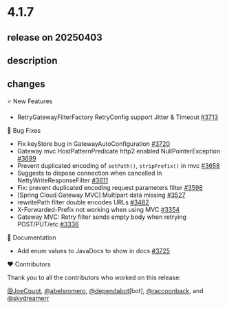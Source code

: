 # 4.1.7

## release on 20250403

## description

## changes

⭐ New Features

* RetryGatewayFilterFactory RetryConfig support Jitter & Timeout <a href="https://github.com/spring-cloud/spring-cloud-gateway/pull/3713" data-hovercard-type="pull_request" data-hovercard-url="/spring-cloud/spring-cloud-gateway/pull/3713/hovercard">#3713</a>

🐞 Bug Fixes

* Fix keyStore bug in GatewayAutoConfiguration <a href="https://github.com/spring-cloud/spring-cloud-gateway/pull/3720" data-hovercard-type="pull_request" data-hovercard-url="/spring-cloud/spring-cloud-gateway/pull/3720/hovercard">#3720</a>
* Gateway mvc HostPatternPredicate http2 enabled NullPointerException <a href="https://github.com/spring-cloud/spring-cloud-gateway/issues/3699" data-hovercard-type="issue" data-hovercard-url="/spring-cloud/spring-cloud-gateway/issues/3699/hovercard">#3699</a>
* Prevent duplicated encoding of <code>setPath()</code>, <code>stripPrefix()</code> in mvc <a href="https://github.com/spring-cloud/spring-cloud-gateway/pull/3658" data-hovercard-type="pull_request" data-hovercard-url="/spring-cloud/spring-cloud-gateway/pull/3658/hovercard">#3658</a>
* Suggests to dispose connection when cancelled In NettyWriteResponseFilter <a href="https://github.com/spring-cloud/spring-cloud-gateway/pull/3611" data-hovercard-type="pull_request" data-hovercard-url="/spring-cloud/spring-cloud-gateway/pull/3611/hovercard">#3611</a>
* Fix: prevent duplicated encoding request parameters filter <a href="https://github.com/spring-cloud/spring-cloud-gateway/pull/3598" data-hovercard-type="pull_request" data-hovercard-url="/spring-cloud/spring-cloud-gateway/pull/3598/hovercard">#3598</a>
* [Spring Cloud Gateway MVC] Multipart data missing <a href="https://github.com/spring-cloud/spring-cloud-gateway/issues/3527" data-hovercard-type="issue" data-hovercard-url="/spring-cloud/spring-cloud-gateway/issues/3527/hovercard">#3527</a>
* rewritePath filter double encodes URLs <a href="https://github.com/spring-cloud/spring-cloud-gateway/issues/3482" data-hovercard-type="issue" data-hovercard-url="/spring-cloud/spring-cloud-gateway/issues/3482/hovercard">#3482</a>
* X-Forwarded-Prefix not working when using MVC <a href="https://github.com/spring-cloud/spring-cloud-gateway/issues/3354" data-hovercard-type="issue" data-hovercard-url="/spring-cloud/spring-cloud-gateway/issues/3354/hovercard">#3354</a>
* Gateway MVC: Retry filter sends empty body when retrying POST/PUT/etc <a href="https://github.com/spring-cloud/spring-cloud-gateway/issues/3336" data-hovercard-type="issue" data-hovercard-url="/spring-cloud/spring-cloud-gateway/issues/3336/hovercard">#3336</a>

📔 Documentation

* Add enum values to JavaDocs to show in docs <a href="https://github.com/spring-cloud/spring-cloud-gateway/pull/3725" data-hovercard-type="pull_request" data-hovercard-url="/spring-cloud/spring-cloud-gateway/pull/3725/hovercard">#3725</a>

❤️ Contributors

Thank you to all the contributors who worked on this release:

<a class="user-mention notranslate" data-hovercard-type="user" data-hovercard-url="/users/JoeCqupt/hovercard" data-octo-click="hovercard-link-click" data-octo-dimensions="link_type:self" href="https://github.com/JoeCqupt">@JoeCqupt</a>, <a class="user-mention notranslate" data-hovercard-type="user" data-hovercard-url="/users/abelsromero/hovercard" data-octo-click="hovercard-link-click" data-octo-dimensions="link_type:self" href="https://github.com/abelsromero">@abelsromero</a>, <a class="user-mention notranslate" data-hovercard-type="organization" data-hovercard-url="/orgs/dependabot/hovercard" data-octo-click="hovercard-link-click" data-octo-dimensions="link_type:self" href="https://github.com/dependabot">@dependabot</a>[bot], <a class="user-mention notranslate" data-hovercard-type="user" data-hovercard-url="/users/raccoonback/hovercard" data-octo-click="hovercard-link-click" data-octo-dimensions="link_type:self" href="https://github.com/raccoonback">@raccoonback</a>, and <a class="user-mention notranslate" data-hovercard-type="user" data-hovercard-url="/users/skydreamerr/hovercard" data-octo-click="hovercard-link-click" data-octo-dimensions="link_type:self" href="https://github.com/skydreamerr">@skydreamerr</a>

